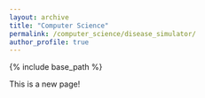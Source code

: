 ```yaml
---
layout: archive
title: "Computer Science"
permalink: /computer_science/disease_simulator/
author_profile: true
---
```


{% include base_path %}

This is a new page!